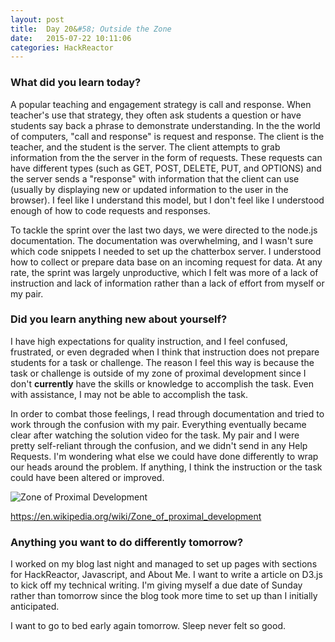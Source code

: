```yaml
---
layout: post
title:  Day 20&#58; Outside the Zone
date:   2015-07-22 10:11:06
categories: HackReactor
---
```



### What did you learn today?

A popular teaching and engagement strategy is call and response. When teacher's use that strategy, they often ask students a question or have students say back a phrase to demonstrate understanding. In the the world of computers, "call and response" is request and response. The client is the teacher, and the student is the server. The client attempts to grab information from the the server in the form of requests. These requests can have different types (such as GET, POST, DELETE, PUT, and OPTIONS) and the server sends a "response" with information that the client can use (usually by displaying new or updated information to the user in the browser). I feel like I understand this model, but I don't feel like I understood enough of how to code requests and responses.

To tackle the sprint over the last two days, we were directed to the node.js documentation. The documentation was overwhelming, and I wasn't sure which code snippets I needed to set up the chatterbox server. I understood how to collect or prepare data base on an incoming request for data. At any rate, the sprint was largely unproductive, which I felt was more of a lack of instruction and lack of information rather than a lack of effort from myself or my pair.


### Did you learn anything new about yourself?

I have high expectations for quality instruction, and I feel confused, frustrated, or even degraded  when I think that instruction does not prepare students for a task or challenge. The reason I feel this way is because the task or challenge is outside of my zone of proximal development since I don't **currently** have the skills or knowledge to accomplish the task. Even with assistance, I may not be able to accomplish the task.

In order to combat those feelings, I read through documentation and tried to work through the confusion with my pair. Everything eventually became clear after watching the solution video for the task. My pair and I were pretty self-reliant through the confusion, and we didn't send in any Help Requests. I'm wondering what else we could have done differently to wrap our heads around the problem. If anything, I think the instruction or the task could have been altered or improved.

![Zone of Proximal Development](http://starscape.com.sg/uploads/default/Vygotskys_Zone_of_Proximal_Development_copy.jpg)

https://en.wikipedia.org/wiki/Zone_of_proximal_development

### Anything you want to do differently tomorrow?

I worked on my blog last night and managed to set up pages with sections for HackReactor, Javascript, and About Me. I want to write a article on D3.js to kick off my technical writing. I'm giving myself a due date of Sunday rather than tomorrow since the blog took more time to set up than I initially anticipated.

I want to go to bed early again tomorrow. Sleep never felt so good.



